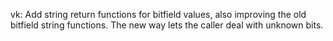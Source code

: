 vk: Add string return functions for bitfield values, also improving the old
bitfield string functions. The new way lets the caller deal with unknown bits.
